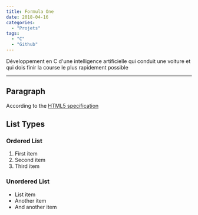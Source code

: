 ```yaml
---
title: Formula One
date: 2018-04-16
categories:
  - "Projets"
tags:
  - "C"
  - "Github"
---
```


Développement en C d'une intelligence artificielle qui conduit une voiture et qui dois finir la course le plus rapidement possible
<!--more-->
***

## Paragraph

According to the [HTML5 specification](https://www.w3.org/TR/html5/dom.html#elements) 

## List Types

### Ordered List

1. First item
2. Second item
3. Third item

### Unordered List

* List item
* Another item
* And another item
